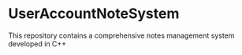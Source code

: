 # UserAccountNoteSystem
This repository contains a comprehensive notes management system developed in C++
